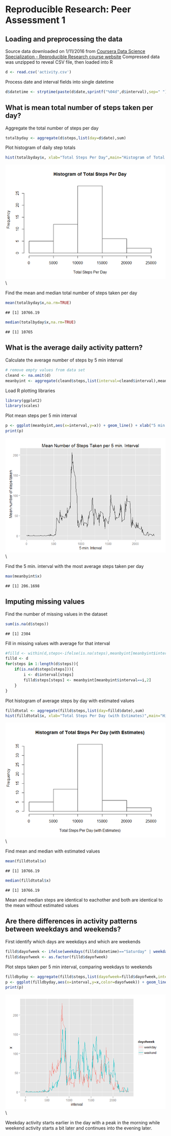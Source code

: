 # Reproducible Research: Peer Assessment 1

## Loading and preprocessing the data
Source data downloaded on 1/11/2016 from [Coursera Data Science Specialization - Reproducible Research course website][1]
Compressed data was unzipped to reveal CSV file, then loaded into R

```r
d <- read.csv('activity.csv')
```

Process date and interval fields into single datetime

```r
d$datetime <- strptime(paste(d$date,sprintf("%04d",d$interval),sep=" "),"%Y-%m-%d %H%M")
```

## What is mean total number of steps taken per day?
Aggregate the total number of steps per day

```r
totalbyday <- aggregate(d$steps,list(day=d$date),sum)
```

Plot histogram of daily step totals

```r
hist(totalbyday$x, xlab="Total Steps Per Day",main="Histogram of Total Steps Per Day")
```

![](PA1_template_files/figure-html/unnamed-chunk-4-1.png)\

Find the mean and median total number of steps taken per day

```r
mean(totalbyday$x,na.rm=TRUE)
```

```
## [1] 10766.19
```

```r
median(totalbyday$x,na.rm=TRUE)
```

```
## [1] 10765
```

## What is the average daily activity pattern?
Calculate the average number of steps by 5 min interval

```r
# remove empty values from data set
cleand <- na.omit(d)
meanbyint <- aggregate(cleand$steps,list(interval=cleand$interval),mean)
```

Load R plotting libraries

```r
library(ggplot2)
library(scales)
```

Plot mean steps per 5 min interval

```r
p <- ggplot(meanbyint,aes(x=interval,y=x)) + geom_line() + xlab("5 min. Interval") + ylab("Mean number of steps taken") + ggtitle("Mean Number of Steps Taken per 5 min. Interval")
print(p)
```

![](PA1_template_files/figure-html/unnamed-chunk-8-1.png)\

Find the 5 min. interval with the most average steps taken per day

```r
max(meanbyint$x)
```

```
## [1] 206.1698
```

## Imputing missing values
Find the number of missing values in the dataset

```r
sum(is.na(d$steps))
```

```
## [1] 2304
```

Fill in missing values with average for that interval

```r
#filld <- within(d,steps<-ifelse(is.na(steps),meanbyint[meanbyint$interval==interval,2],steps))
filld <- d
for(steps in 1:length(d$steps)){
    if(is.na(d$steps[steps])){
        i <- d$interval[steps]
        filld$steps[steps] <- meanbyint[meanbyint$interval==i,2]
    }
}
```

Plot histogram of average steps by day with estimated values

```r
filldtotal <- aggregate(filld$steps,list(day=filld$date),sum)
hist(filldtotal$x, xlab="Total Steps Per Day (with Estimates)",main="Histogram of Total Steps Per Day (with Estimates)")
```

![](PA1_template_files/figure-html/unnamed-chunk-12-1.png)\

Find mean and median with estimated values

```r
mean(filldtotal$x)
```

```
## [1] 10766.19
```

```r
median(filldtotal$x)
```

```
## [1] 10766.19
```

Mean and median steps are identical to eachother and both are identical to the mean without estimated values

## Are there differences in activity patterns between weekdays and weekends?
First identify which days are weekdays and which are weekends

```r
filld$dayofweek <- ifelse(weekdays(filld$datetime)=="Saturday" | weekdays(filld$datetime)=="Sunday","weekend","weekday")
filld$dayofweek <- as.factor(filld$dayofweek)
```

Plot steps taken per 5 min interval, comparing weekdays to weekends

```r
filldbyday <- aggregate(filld$steps,list(dayofweek=filld$dayofweek,interval=filld$interval),mean)
p <- ggplot(filldbyday,aes(x=interval,y=x,color=dayofweek)) + geom_line()
print(p)
```

![](PA1_template_files/figure-html/unnamed-chunk-15-1.png)\

Weekday activity starts earlier in the day with a peak in the morning while weekend activity starts a bit later and continues into the evening later.

[1]: https://d396qusza40orc.cloudfront.net/repdata%2Fdata%2Factivity.zip
